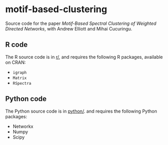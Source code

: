 # motif-based-clustering

Source code for the paper
*Motif-Based Spectral Clustering of Weighted Directed Networks*,
with
Andrew Elliott
and
Mihai Cucuringu.

## R code

The R source code is in [r/](./r/),
and requires the following R packages,
available on
CRAN:

- `igraph`
- `Matrix`
- `RSpectra`

## Python code

The Python source code is in [python/](./python/).
and requires the following Python packages:

- Networkx 
- Numpy 
- Scipy 
